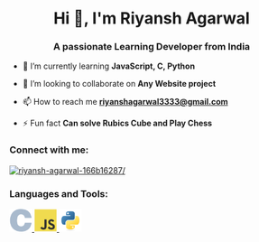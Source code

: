 <h1 align="center">Hi 👋, I'm Riyansh Agarwal</h1>
<h3 align="center">A passionate Learning Developer from India</h3>

- 🌱 I’m currently learning **JavaScript, C, Python**

- 👯 I’m looking to collaborate on **Any Website project**

- 📫 How to reach me **riyanshagarwal3333@gmail.com**

- ⚡ Fun fact **Can solve Rubics Cube and Play Chess**

<h3 align="left">Connect with me:</h3>
<p align="left">
<a href="https://linkedin.com/in/riyansh-agarwal-166b16287/" target="blank"><img align="center" src="https://raw.githubusercontent.com/rahuldkjain/github-profile-readme-generator/master/src/images/icons/Social/linked-in-alt.svg" alt="riyansh-agarwal-166b16287/" height="30" width="40" /></a>
</p>

<h3 align="left">Languages and Tools:</h3>
<p align="left"> <a href="https://www.cprogramming.com/" target="_blank" rel="noreferrer"> <img src="https://raw.githubusercontent.com/devicons/devicon/master/icons/c/c-original.svg" alt="c" width="40" height="40"/> </a> <a href="https://developer.mozilla.org/en-US/docs/Web/JavaScript" target="_blank" rel="noreferrer"> <img src="https://raw.githubusercontent.com/devicons/devicon/master/icons/javascript/javascript-original.svg" alt="javascript" width="40" height="40"/> </a> <a href="https://www.python.org" target="_blank" rel="noreferrer"> <img src="https://raw.githubusercontent.com/devicons/devicon/master/icons/python/python-original.svg" alt="python" width="40" height="40"/> </a> </p>
